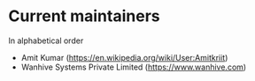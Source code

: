 # Current maintainers

In alphabetical order

* Amit Kumar (https://en.wikipedia.org/wiki/User:Amitkriit)
* Wanhive Systems Private Limited (https://www.wanhive.com)